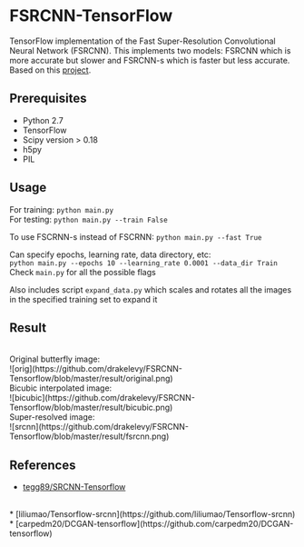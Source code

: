 # FSRCNN-TensorFlow
TensorFlow implementation of the Fast Super-Resolution Convolutional Neural Network (FSRCNN). This implements two models: FSRCNN which is more accurate but slower and FSRCNN-s which is faster but less accurate. Based on this [project](http://mmlab.ie.cuhk.edu.hk/projects/FSRCNN.html).

## Prerequisites
 * Python 2.7
 * TensorFlow
 * Scipy version > 0.18
 * h5py
 * PIL

## Usage
For training: `python main.py`
<br>
For testing: `python main.py --train False`

To use FSCRNN-s instead of FSCRNN: `python main.py --fast True`

Can specify epochs, learning rate, data directory, etc:
<br>
`python main.py --epochs 10 --learning_rate 0.0001 --data_dir Train`
<br>
Check `main.py` for all the possible flags

Also includes script `expand_data.py` which scales and rotates all the images in the specified training set to expand it

## Result

<br>
Original butterfly image:
<br>
![orig](https://github.com/drakelevy/FSRCNN-Tensorflow/blob/master/result/original.png)<br>
Bicubic interpolated image:
<br>
![bicubic](https://github.com/drakelevy/FSRCNN-Tensorflow/blob/master/result/bicubic.png)<br>
Super-resolved image:
<br>
![srcnn](https://github.com/drakelevy/FSRCNN-Tensorflow/blob/master/result/fsrcnn.png)

## References
* [tegg89/SRCNN-Tensorflow](https://github.com/tegg89/SRCNN-Tensorflow)
<br>
* [liliumao/Tensorflow-srcnn](https://github.com/liliumao/Tensorflow-srcnn) 
<br>
* [carpedm20/DCGAN-tensorflow](https://github.com/carpedm20/DCGAN-tensorflow) 
